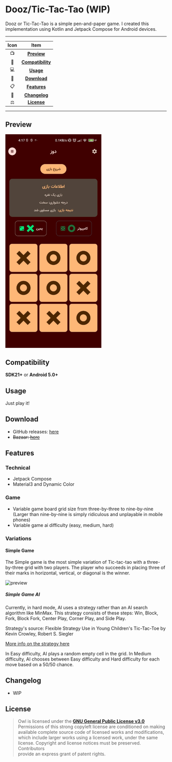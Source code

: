 # Dooz/Tic-Tac-Tao **(WIP)**

Dooz or Tic-Tac-Tao is a simple pen-and-paper game. I created this implementation using Kotlin and
Jetpack Compose for Android devices.

---

| Icon |                Item                 |
|:----:|:-----------------------------------:|
|  📺  |       [**Preview**](#Preview)       |
|  📱  | [**Compatibility**](#Compatibility) |
|  💻  |         [**Usage**](#Usage)         |
|  📩  |      [**Download**](#Download)      |
|  📋  |      [**Features**](#Features)      |
|  🧾  |     [**Changelog**](#Changelog)     |
|  ⚖️  |       [**License**](#License)       |

---

## Preview

<img src="./screenshot/alpha/photo_2022-09-21_04-19-55.jpg" alt="preview" width="300"/>

## Compatibility

**SDK21+** or **Android 5.0+**

## Usage

Just play it!

## Download

- GitHub releases: [here](https://github.com/yamin8000/Dooz/releases)
- ~~Bazaar: [here](https://cafebazaar.ir/app/io.github.yamin8000.dooz)~~

## Features

### Technical

- Jetpack Compose
- Material3 and Dynamic Color

### Game

- Variable game board grid size from three-by-three to nine-by-nine (Larger than nine-by-nine is
  simply ridiculous and unplayable in mobile phones)
- Variable game ai difficulty (easy, medium, hard)

### Variations

#### Simple Game

The Simple game is the most simple variation of Tic-tac-tao with a three-by-three grid with two
players. The player who succeeds in placing three of their marks in horizontal, vertical, or
diagonal is the winner.

<img src="https://upload.wikimedia.org/wikipedia/commons/3/32/Tic_tac_toe.svg" alt="preview" width="200"/>

##### Simple Game AI

Currently, in hard mode, AI uses a strategy rather than an AI search algorithm like MinMax. This
strategy consists of these steps: Win, Block, Fork, Block Fork, Center Play, Corner Play, and Side
Play.

Strategy's source: Flexible Strategy Use in Young Children's Tic-Tac-Toe by Kevin Crowley, Robert S.
Siegler

[More info on the strategy here](https://onlinelibrary.wiley.com/doi/abs/10.1207/s15516709cog1704_3)

In Easy difficulty, AI plays a random empty cell in the grid. In Medium difficulty, AI chooses
between Easy difficulty and Hard difficulty for each move based on a 50/50 chance.

## Changelog

- WIP

## License

> Owl is licensed under the **[GNU General Public License v3.0](./LICENSE)**  
> Permissions of this strong copyleft license are conditioned on making  
> available complete source code of licensed works and modifications,  
> which include larger works using a licensed work, under the same  
> license. Copyright and license notices must be preserved. Contributors  
> provide an express grant of patent rights.
